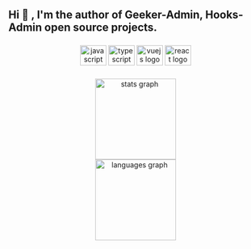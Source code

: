 <h2 align="left">Hi 👋 , I'm the author of Geeker-Admin, Hooks-Admin open source projects.</h2>

###

<div align="center">
  <img src="https://cdn.jsdelivr.net/gh/devicons/devicon/icons/javascript/javascript-original.svg" height="40" width="52" alt="javascript logo"  />
  <img src="https://cdn.jsdelivr.net/gh/devicons/devicon/icons/typescript/typescript-original.svg" height="40" width="52" alt="typescript logo"  />
  <img src="https://cdn.jsdelivr.net/gh/devicons/devicon/icons/vuejs/vuejs-original.svg" height="40" width="52" alt="vuejs logo"  />
  <img src="https://cdn.jsdelivr.net/gh/devicons/devicon/icons/react/react-original.svg" height="40" width="52" alt="react logo"  />
</div>

###

<div align="center">
  <img src="https://github-readme-stats.vercel.app/api?hide_title=false&hide_rank=false&show_icons=true&include_all_commits=true&count_private=true&disable_animations=false&theme=dracula&locale=en&hide_border=false&username=HalseySpicy" height="160" alt="stats graph"  />
  <div style="width: 5px"></div>
  <img src="https://github-readme-stats.vercel.app/api/top-langs?locale=en&hide_title=false&layout=compact&card_width=350&langs_count=5&theme=dracula&hide_border=false&username=HalseySpicy" height="160" alt="languages graph"  />
</div>
